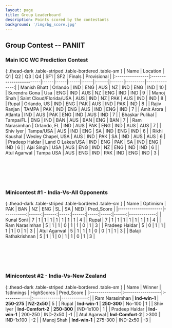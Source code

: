 ```yaml
---
layout: page
title: Group Leaderboard
description: Points scored by the contestants
background: '/img/bg_score.jpg'
---
```


## Group Contest -- PANIIT


### Main ICC WC Prediction Contest


{:.thead-dark .table-striped .table-bordered .table-sm }
| Name            | Location                | Q1   | Q2   | Q3   | Q4   | SF1   | SF2   | Finals   |   Provisional |
|:----------------|:------------------------|:-----|:-----|:-----|:-----|:------|:------|:---------|--------------:|
| Manish Bhatt    | Orlando                 | IND  | ENG  | AUS  | NZ   | IND   | ENG   | IND      |            10 |
| Surendra Gona   | Usa                     | ENG  | IND  | AUS  | NZ   | ENG   | IND   | IND      |             9 |
| Manoj  Shah     | Saint Cloud/Florida/USA | AUS  | IND  | NZ   | PAK  | AUS   | IND   | IND      |             8 |
| Rupal           | Orlando, US             | IND  | ENG  | PAK  | AUS  | IND   | PAK   | IND      |             8 |
| Rajiv Ranjan    | TAMPA                   | PAK  | IND  | ENG  | AUS  | IND   | ENG   | IND      |             7 |
| Amit Arora      | Atlanta                 | IND  | AUS  | PAK  | ENG  | IND   | AUS   | IND      |             7 |
| Bhaskar Pulikal | Tampa/FL                | ENG  | IND  | BAN  | AUS  | BAN   | ENG   | BAN      |             7 |
| Ram Narasimhan  | Orlando, FL             | IND  | AUS  | PAK  | ENG  | IND   | AUS   | AUS      |             7 |
| Shiv Iyer       | Tampa/USA               | AUS  | IND  | ENG  | SA   | IND   | ENG   | IND      |             6 |
| Rikhi Kaushal   | Wesley Chapel, USA      | AUS  | IND  | PAK  | SA   | IND   | AUS   | AUS      |             6 |
| Pradeep Haldar  | Land O Lakes/USA        | IND  | ENG  | PAK  | SA   | IND   | ENG   | IND      |             6 |
| Ajai Singh      | USA                     | AUS  | ENG  | IND  | NZ   | ENG   | IND   | IND      |             6 |
| Atul Agarwal    | Tampa USA               | AUS  | ENG  | IND  | PAK  | IND   | ENG   | IND      |             3 |

 <br>

 <br>

 <br>

 <br>

### Minicontest #1 - India-Vs-All Opponents


{:.thead-dark .table-striped .table-bordered .table-sm }
| Name                 |   Optimism |   PAK |   BAN |   NZ |   ENG |   SL |   SA |   NED |   Pred_Score |
|:---------------------|-----------:|------:|------:|-----:|------:|-----:|-----:|------:|-------------:|
| Kunal Soni           |          7 |     1 |     1 |    1 |     1 |    1 |    1 |     1 |            4 |
| Rupal                |          7 |     1 |     1 |    1 |     1 |    1 |    1 |     1 |            4 |
| Ram Narasimhan       |          5 |     1 |     1 |    0 |     1 |    1 |    0 |     1 |            3 |
| Pradeep Haldar       |          5 |     0 |     1 |    1 |     1 |    1 |    0 |     1 |            3 |
| Atul Agarwal         |          5 |     1 |     1 |    1 |     0 |    0 |    1 |     1 |            3 |
| Balaji Rathakrishnan |          5 |     1 |     1 |    0 |     1 |    1 |    0 |     1 |            3 |

<br>

<br>

<br>

<br>

### Minicontest #2 - India-Vs-New Zealand


{:.thead-dark .table-striped .table-bordered .table-sm }
| Name           | Winner            | 1stInnings   | HighScores   |   Pred_Score |
|:---------------|:------------------|:-------------|:-------------|-------------:|
| Ram Narasimhan | **Ind-win-1**     | **250-275**  | **NZ-2x50**  |            5 |
| Rupal          | **Ind-win-1**     | **250-300**  | No-100       |            1 |
| Shiv Iyer      | **Ind-Comfort-2** | **250-300**  | IND-1x100    |            1 |
| Pradeep Haldar | **Ind-win-1**     | 200-250      | IND-2x50     |           -1 |
| Atul Agarwal   | **Ind-Comfort-2** | >300         | IND-1x100    |           -2 |
| Manoj  Shah    | **Ind-win-1**     | 275-300      | IND-2x50     |           -3 |

<br>

<br>

<br>

<br>
